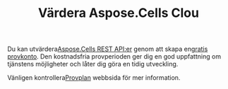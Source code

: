 ﻿---
title: Värdera Aspose.Cells Clou
second_title: Aspose.Cells Cloud Documen
type: docs
url: /sv/evaluate-aspose-cells/
description: Aspose.Cells Cloud stöder Excel för att skapa, konvertera, sammanfoga, dela, skydda, inre objektoperation och så vidare
weight: 60
---
 Du kan utvärdera[Aspose.Cells REST API:er](http://apireference.aspose.cloud/cells/) genom att skapa en[gratis provkonto](https://dashboard.aspose.cloud). Den kostnadsfria provperioden ger dig en god uppfattning om tjänstens möjligheter och låter dig göra en tidig utveckling.

Vänligen kontrollera[Provplan](https://purchase.aspose.cloud/trial) webbsida för mer information.


